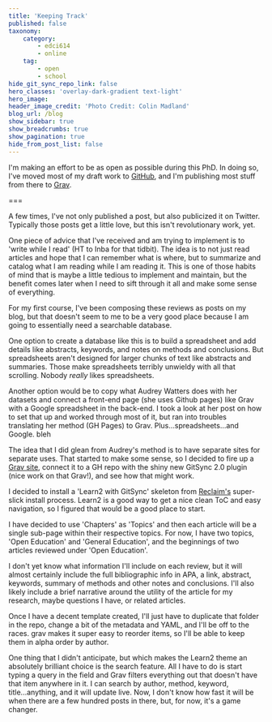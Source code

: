 ```yaml
---
title: 'Keeping Track'
published: false
taxonomy:
    category:
        - edci614
        - online
    tag:
        - open
        - school
hide_git_sync_repo_link: false
hero_classes: 'overlay-dark-gradient text-light'
hero_image:
header_image_credit: 'Photo Credit: Colin Madland'
blog_url: /blog
show_sidebar: true
show_breadcrumbs: true
show_pagination: true
hide_from_post_list: false
---
```


I'm making an effort to be as open as possible during this PhD. In doing so, I've moved most of my draft work to [GitHub](https://github.com/cmadland), and I'm publishing most stuff from there to [Grav](https://grav.madland.ca).

===

A few times, I've not only published a post, but also publicized it on Twitter. Typically those posts get a little love, but this isn't revolutionary work, yet.

One piece of advice that I've received and am trying to implement is to 'write while I read' (HT to Inba for that tidbit). The idea is to not just read articles and hope that I can remember what is where, but to summarize and catalog what I am reading while I am reading it. This is one of those habits of mind that is maybe a little tedious to implement and maintain, but the benefit comes later when I need to sift through it all and make some sense of everything.

For my first course, I've been composing these reviews as posts on my blog, but that doesn't seem to me to be a very good place because I am going to essentially need a searchable database.

One option to create a database like this is to build a spreadsheet and add details like  abstracts, keywords, and notes on methods and conclusions. But spreadsheets aren't designed for larger chunks of text like abstracts and summaries. Those make spreadsheets terribly unwieldy with all that scrolling. Nobody *really* likes spreadsheets.

Another option would be to copy what Audrey Watters does with her datasets and connect a front-end page (she uses Github pages) like Grav with a Google spreadsheet in the back-end. I took a look at her post on how to set that up and worked through most of it, but ran into troubles translating her method (GH Pages) to Grav. Plus...spreadsheets...and Google. bleh

The idea that I did glean from Audrey's method is to have separate sites for separate uses. That started to make some sense, so I decided to fire up a [Grav site](grav.madland.ca/articles), connect it to a GH repo with the shiny new GitSync 2.0 plugin (nice work on that Grav!), and see how that might work.

I decided to install a 'Learn2 with GitSync' skeleton from [Reclaim's](https://reclaimhosting.com) super-slick install process. Learn2 is a good way to get a nice clean ToC and easy navigation, so I figured that would be a good place to start.

I have decided to use 'Chapters' as 'Topics' and then each article will be a single sub-page within their respective topics. For now, I have two topics, 'Open Education' and 'General Education', and the beginnings of two articles reviewed under 'Open Education'.

I don't yet know what information I'll include on each review, but it will almost certainly include the full bibliographic info in APA, a link, abstract, keywords, summary of methods and other notes and conclusions. I'll also likely include a brief narrative around the utility of the article for my research, maybe questions I have, or related articles.

Once I have a decent template created, I'll just have to duplicate that folder in the repo, change a bit of the metadata and YAML, and I'll be off to the races. grav makes it super easy to reorder items, so I'll be able to keep them in alpha order by author.

One thing that I didn't anticipate, but which makes the Learn2 theme an absolutely brilliant choice is the search feature. All I have to do is start typing a query in the field and Grav filters everything out that doesn't have that item anywhere in it. I can search by author, method, keyword, title...anything, and it will update live. Now, I don't know how fast it will be when there are a few hundred posts in there, but, for now, it's a game changer.
